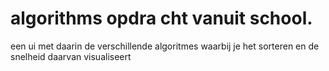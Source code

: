 # algorithms opdra cht vanuit school. 

een ui met daarin de verschillende algoritmes waarbij je het sorteren en de snelheid daarvan visualiseert
